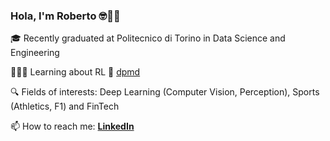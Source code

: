 <!--
**robertofranceschi/robertofranceschi** is a ✨ _special_ ✨ repository because its `README.md` (this file) appears on your GitHub profile.

Here are some ideas to get you started:

- 🔭 I’m currently working on ...
- 🌱 I’m currently learning ...
- 👯 I’m looking to collaborate on ...
- 🤔 I’m looking for help with ...
- 💬 Ask me about ...
- 📫 How to reach me: ...
- 😄 Pronouns: ...
- ⚡ Fun fact: ...
-->
### Hola, I'm Roberto 🤓👨‍💻

🎓 Recently graduated at Politecnico di Torino in Data Science and Engineering

👨🏻‍💻 Learning about RL 🤖 [dpmd](https://deepmind.com/learning-resources/reinforcement-learning-series-2021)

🔍 Fields of interests: Deep Learning (Computer Vision, Perception), Sports (Athletics, F1) and FinTech

📫 How to reach me: [**LinkedIn**](https://www.linkedin.com/in/roberto-franceschi/)
